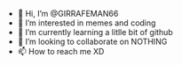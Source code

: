 - 👋 Hi, I’m @GIRRAFEMAN66
- 👀 I’m interested in memes and coding
- 🌱 I’m currently learning a litlle bit of github
- 💞️ I’m looking to collaborate on NOTHING
- 📫 How to reach me XD




